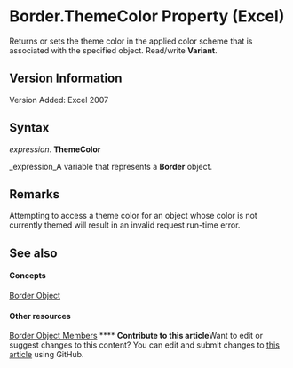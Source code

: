 
# Border.ThemeColor Property (Excel)

Returns or sets the theme color in the applied color scheme that is associated with the specified object. Read/write  **Variant**.


## Version Information

Version Added: Excel 2007 


## Syntax

 _expression_. **ThemeColor**

 _expression_A variable that represents a  **Border** object.


## Remarks

Attempting to access a theme color for an object whose color is not currently themed will result in an invalid request run-time error.


## See also


#### Concepts


 [Border Object](bca516bf-7c0f-f9df-078d-dfb522f256f3.md)
#### Other resources


 [Border Object Members](9894a092-7e82-4108-3463-c6d7b542659c.md)
****   **Contribute to this article**Want to edit or suggest changes to this content? You can edit and submit changes to  [this article](https://github.com/jhershey00/VBA_Excel_Test/OpenXMLCon/articles/5cd6a0f2-408e-30e8-0c1f-5584d888eccd.md) using GitHub.

